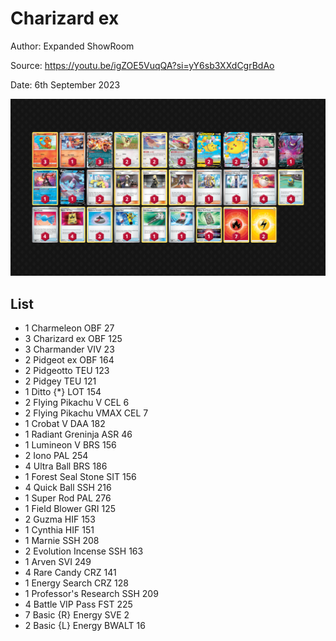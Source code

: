 # Charizard ex

Author: Expanded ShowRoom

Source: <https://youtu.be/igZOE5VuqQA?si=yY6sb3XXdCgrBdAo>

Date: 6th September 2023

![decklist](../../images/OBF/Charizard%20ex/3-%20Charizard%20ex.png)

## List

* 1 Charmeleon OBF 27
* 3 Charizard ex OBF 125
* 3 Charmander VIV 23
* 2 Pidgeot ex OBF 164
* 2 Pidgeotto TEU 123
* 2 Pidgey TEU 121
* 1 Ditto {*} LOT 154
* 2 Flying Pikachu V CEL 6
* 2 Flying Pikachu VMAX CEL 7
* 1 Crobat V DAA 182
* 1 Radiant Greninja ASR 46
* 1 Lumineon V BRS 156
* 2 Iono PAL 254
* 4 Ultra Ball BRS 186
* 1 Forest Seal Stone SIT 156
* 4 Quick Ball SSH 216
* 1 Super Rod PAL 276
* 1 Field Blower GRI 125
* 2 Guzma HIF 153
* 1 Cynthia HIF 151
* 1 Marnie SSH 208
* 2 Evolution Incense SSH 163
* 1 Arven SVI 249
* 4 Rare Candy CRZ 141
* 1 Energy Search CRZ 128
* 1 Professor's Research SSH 209
* 4 Battle VIP Pass FST 225
* 7 Basic {R} Energy SVE 2
* 2 Basic {L} Energy BWALT 16
